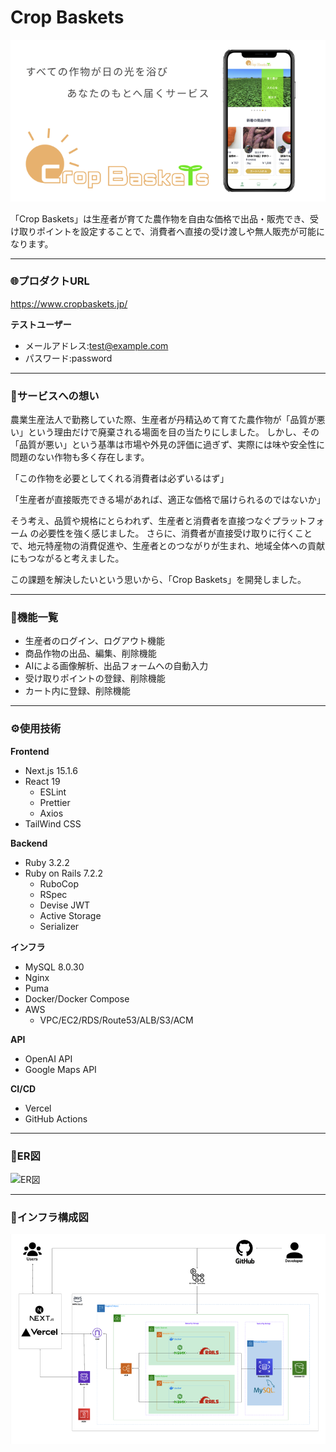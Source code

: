 # Crop Baskets
![コンセプト](/documents/コンセプト.png)

「Crop Baskets」は生産者が育てた農作物を自由な価格で出品・販売でき、受け取りポイントを設定することで、消費者へ直接の受け渡しや無人販売が可能になります。

---

### 🌐プロダクトURL
https://www.cropbaskets.jp/

**テストユーザー**
- メールアドレス:test@example.com
- パスワード:password

---

### 🌱サービスへの想い
農業生産法人で勤務していた際、生産者が丹精込めて育てた農作物が「品質が悪い」という理由だけで廃棄される場面を目の当たりにしました。
しかし、その「品質が悪い」という基準は市場や外見の評価に過ぎず、実際には味や安全性に問題のない作物も多く存在します。

「この作物を必要としてくれる消費者は必ずいるはず」

「生産者が直接販売できる場があれば、適正な価格で届けられるのではないか」

そう考え、品質や規格にとらわれず、生産者と消費者を直接つなぐプラットフォーム の必要性を強く感じました。
さらに、消費者が直接受け取りに行くことで、地元特産物の消費促進や、生産者とのつながりが生まれ、地域全体への貢献にもつながると考えました。

この課題を解決したいという思いから、「Crop Baskets」を開発しました。

---
### 🚀機能一覧
- 生産者のログイン、ログアウト機能
- 商品作物の出品、編集、削除機能
- AIによる画像解析、出品フォームへの自動入力
- 受け取りポイントの登録、削除機能
- カート内に登録、削除機能

---

### ⚙️使用技術
**Frontend**
- Next.js 15.1.6
- React 19
  - ESLint
  - Prettier
  - Axios
- TailWind CSS

**Backend**
- Ruby 3.2.2
- Ruby on Rails 7.2.2
  - RuboCop
  - RSpec
  - Devise JWT
  - Active Storage
  - Serializer

**インフラ**
- MySQL 8.0.30
- Nginx
- Puma
- Docker/Docker Compose
- AWS
  - VPC/EC2/RDS/Route53/ALB/S3/ACM

**API**
- OpenAI API
- Google Maps API

**CI/CD**
- Vercel
- GitHub Actions

---

### 📝ER図
![ER図](/documents/ER図.png)

---

### 🔧インフラ構成図
![インフラ構成図](/documents/インフラ図.png)
